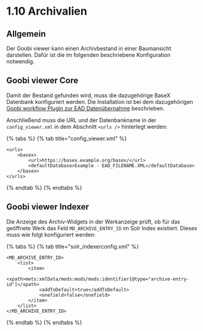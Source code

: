 # 1.10 Archivalien

## Allgemein

Der Goobi viewer kann einen Archivbestand in einer Baumansicht darstellen. Dafür ist die im folgenden beschriebene Konfiguration notwendig.

## Goobi viewer Core

Damit der Bestand gefunden wird, muss die dazugehörige BaseX Datenbank konfiguriert werden. Die Installation ist bei dem dazugehörigen [Goobi workflow Plugin zur EAD Datenübernahme](https://docs.goobi.io/goobi-workflow-plugins-de/opac/intranda\_opac\_ead#installation-der-xml-datenbank-basex) beschrieben.

Anschließend muss die URL und der Datenbankname in der `config_viewer.xml` in dem Abschnitt `<urls />` hinterlegt werden:

{% tabs %}
{% tab title="config_viewer.xml" %}
```markup
<urls>
    <basex>
        <url>https://basex.example.org/basex/</url>
        <defaultDatabase>Example - EAD_FILENAME.XML</defaultDatabase>
    </basex>
</urls>
```
{% endtab %}
{% endtabs %}

## Goobi viewer Indexer

Die Anzeige des Archiv-Widgets in der Werkanzeige prüft, ob für das geöffnete Werk das Feld `MD_ARCHIVE_ENTRY_ID`  im Solr Index existiert. Dieses muss wie folgt konfiguriert werden:

{% tabs %}
{% tab title="solr_indexerconfig.xml" %}
```markup
<MD_ARCHIVE_ENTRY_ID>
    <list>
        <item>
            <xpath>mets:xmlData/mods:mods/mods:identifier[@type="archive-entry-id"]</xpath>
            <addToDefault>true</addToDefault>
            <onefield>false</onefield>
        </item>
    </list>
</MD_ARCHIVE_ENTRY_ID>
```
{% endtab %}
{% endtabs %}
